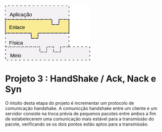 ![Etapa Atual](doc/etapaAtualPilhaEnlace.png)



# Projeto 3 : HandShake / Ack, Nack e Syn

O intuito desta etapa do projeto é incrementar um protocolo de comunicação handshake. A comunicção handshake entre um cliente e um servidor consiste na troca prévia de pequenos pacotes entre ambos a fim de estabelecerem uma comunicação mais estável para a transmissão do pacote, verificando se os dois pontos estão aptos para a transmissão.
